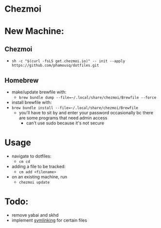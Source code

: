 # Chezmoi
# New Machine:
## Chezmoi
- `sh -c "$(curl -fsLS get.chezmoi.io)" -- init --apply https://github.com/phamousq/dotfiles.git`

## Homebrew
- make/update brewfile with:
  - `brew bundle dump --file=~/.local/share/chezmoi/Brewfile --force`
- install brewfile with:
- `brew bundle install --file=~/.local/share/chezmoi/Brewfile`
  - you'll have to sit by and enter your password occasionally bc there are some programs that need admin access
    - can't use sudo because it's not secure

# Usage
- navigate to dotfiles:
  - `cm cd`
- adding a file to be tracked:
  - `cm add <filename>`
- on an existing machine, run 
  - `chezmoi update`

# Todo:
- remove yabai and skhd
- implement [symlinking](https://www.chezmoi.io/user-guide/manage-different-types-of-file/#handle-configuration-files-which-are-externally-modified) for certain files